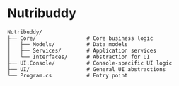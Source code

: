 # Nutribuddy

    Nutribuddy/  
    ├── Core/                # Core business logic  
    │   ├── Models/          # Data models  
    │   ├── Services/        # Application services  
    │   └── Interfaces/      # Abstraction for UI  
    ├── UI.Console/          # Console-specific UI logic  
    ├── UI/                  # General UI abstractions  
    └── Program.cs           # Entry point  
